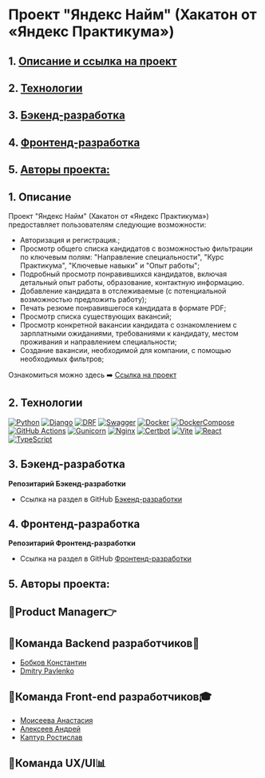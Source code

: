 # Проект "Яндекс Найм" (Хакатон от «Яндекс Практикума»)

## 1. [Описание и ссылка на проект](#1)
## 2. [Технологии](#2)
## 3. [Бэкенд-разработка](#3)
## 4. [Фронтенд-разработка](#4)
## 5. [Авторы проекта:](#5)

## 1. Описание  <a id=1></a>

Проект "Яндекс Найм" (Хакатон от «Яндекс Практикума») предоставляет пользователям следующие возможности:
- Авторизация и регистрация.;
- Просмотр общего списка кандидатов с возможностью фильтрации по ключевым полям: 
  "Направление специальности", "Курс Практикума", "Ключевые навыки" и "Опыт работы";
- Подробный просмотр понравившихся кандидатов, 
включая детальный опыт работы, образование, контактную информацию.
- Добавление кандидата в отслеживаемые (с потенциальной возможностью предложить работу);
- Печать резюме понравившегося кандидата в формате PDF;
- Просмотр списка существующих вакансий;
- Просмотр конкретной вакансии кандидата с ознакомлением с зарплатными ожиданиями, 
требованиями к кандидату, местом проживания и направлением специальности;
- Создание вакансии, необходимой для компании, с помощью необходимых фильтров;

Ознакомиться можно здесь ➡️ [Ссылка на проект](https://infinity-team-8.ru/)

## 2. Технологии  <a id=2></a>

[![Python](https://img.shields.io/badge/Python-%203.10-blue?style=flat-square&logo=Python)](https://www.python.org/)
[![Django](https://img.shields.io/badge/Django-%203.2.18-blue?style=flat-square&logo=django)](https://www.djangoproject.com/)
[![DRF](https://img.shields.io/badge/DjangoRESTFramework-%203.14.0-blue?style=flat-square&logo=django)](https://www.django-rest-framework.org/)
[![Swagger](https://img.shields.io/badge/Swagger-%201.21.7-blue?style=flat-square&logo=swagger)](https://swagger.io/)
[![Docker](https://img.shields.io/badge/Docker-%2024.0.5-blue?style=flat-square&logo=docker)](https://www.docker.com/)
[![DockerCompose](https://img.shields.io/badge/Docker_Compose-%202.21.0-blue?style=flat-square&logo=docsdotrs)](https://docs.docker.com/compose/)
[![GitHub Actions](https://img.shields.io/badge/GitHub_Actions-%20-blue?style=flat-square&logo=githubactions)](https://github.com/features/actions)
[![Gunicorn](https://img.shields.io/badge/Gunicorn-%2020.0.4-blue?style=flat-square&logo=gunicorn)](https://gunicorn.org/)
[![Nginx](https://img.shields.io/badge/Nginx-%201.22.1-blue?style=flat-square&logo=nginx)](https://www.nginx.com/)
[![Certbot](https://img.shields.io/badge/certbot-%202.7.3-blue?style=flat-square&logo=letsencrypt)](https://certbot.eff.org/)
[![Vite](https://img.shields.io/badge/Vite-%20-blue?style=flat-square&logo=vite)](https://vitejs.dev/)
[![React](https://img.shields.io/badge/React-%20-blue?style=flat-square&logo=react)](https://react.dev/)
[![TypeScript](https://img.shields.io/badge/TypeScript-%20-blue?style=flat-square&logo=typescript)](https://www.typescriptlang.org/)


## 3. Бэкенд-разработка <a id=3></a>
**Репозитарий Бэкенд-разработки**
- Ссылка на раздел в GitHub [Бэкенд-разработки](https://github.com/DPavlen/Hackathon_team_8/tree/develop/backend)

## 4. Фронтенд-разработка <a id=4></a>
**Репозитарий Фронтенд-разработки**
- Ссылка на раздел в GitHub [Фронтенд-разработки](https://github.com/DPavlen/Hackathon_team_8/tree/develop/frontend)


## 5. Авторы проекта: <a id=5></a>

## 👑Product Manager👉

## 🤝Команда Backend разработчиков🚀
+ [Бобков Константин](https://github.com/deltabobkov)
+ [Dmitry Pavlenko](https://github.com/DPavlen)

## 💪Команда Front-end разработчиков🎓 
+ [Моисеева Анастасия](https://github.com/AnastasiaMoiseeva0)
+ [Алексеев Андрей](https://github.com/cipher24)
+ [Каптур Ростислав](https://github.com/rastereo)
 
## 💎Команда UX/UI📊

